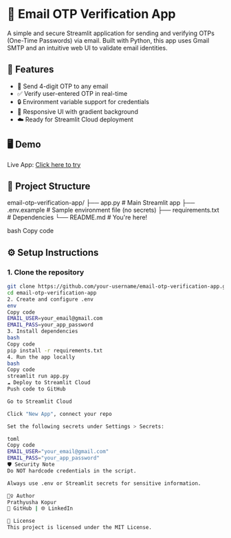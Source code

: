 # 🔐 Email OTP Verification App

A simple and secure Streamlit application for sending and verifying OTPs (One-Time Passwords) via email. Built with Python, this app uses Gmail SMTP and an intuitive web UI to validate email identities.

## 🚀 Features

- 📧 Send 4-digit OTP to any email
- ✅ Verify user-entered OTP in real-time
- 🔒 Environment variable support for credentials
- 🎨 Responsive UI with gradient background
- ☁️ Ready for Streamlit Cloud deployment

## 🖥️ Demo

Live App: [Click here to try]([https://your-streamlit-cloud-link-here](https://email-otp-verification-app-fjwasepmspwbanprzjhagz.streamlit.app/))

## 📂 Project Structure

email-otp-verification-app/
├── app.py # Main Streamlit app
├── .env.example # Sample environment file (no secrets)
├── requirements.txt # Dependencies
└── README.md # You're here!

bash
Copy code

## ⚙️ Setup Instructions

### 1. Clone the repository

```bash
git clone https://github.com/your-username/email-otp-verification-app.git
cd email-otp-verification-app
2. Create and configure .env
env
Copy code
EMAIL_USER=your_email@gmail.com
EMAIL_PASS=your_app_password
3. Install dependencies
bash
Copy code
pip install -r requirements.txt
4. Run the app locally
bash
Copy code
streamlit run app.py
☁️ Deploy to Streamlit Cloud
Push code to GitHub

Go to Streamlit Cloud

Click "New App", connect your repo

Set the following secrets under Settings > Secrets:

toml
Copy code
EMAIL_USER="your_email@gmail.com"
EMAIL_PASS="your_app_password"
🛡️ Security Note
Do NOT hardcode credentials in the script.

Always use .env or Streamlit secrets for sensitive information.

🙋‍♀️ Author
Prathyusha Kopur
💼 GitHub | 🌐 LinkedIn

📄 License
This project is licensed under the MIT License.
